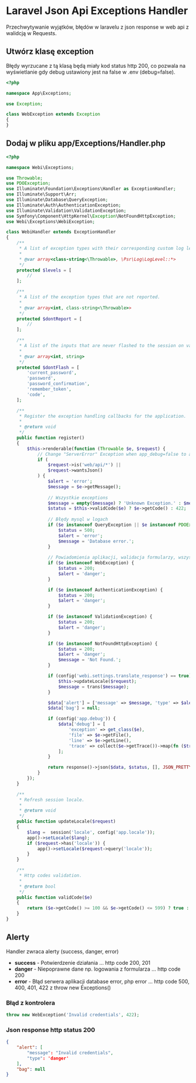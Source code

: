 # Laravel Json Api Exceptions Handler
Przechwytywanie wyjątków, błędów w laravelu z json response w web api z walidcją w Requests.


## Utwórz klasę exception
Błędy wyrzucane z tą klasą będą miały kod status http 200, co pozwala na wyświetlanie gdy debug ustawiony jest na false w .env (debug=false).
```php
<?php

namespace App\Exceptions;

use Exception;

class WebException extends Exception
{
}
```

## Dodaj w pliku app/Exceptions/Handler.php
```php
<?php

namespace Webi\Exceptions;

use Throwable;
use PDOException;
use Illuminate\Foundation\Exceptions\Handler as ExceptionHandler;
use Illuminate\Support\Arr;
use Illuminate\Database\QueryException;
use Illuminate\Auth\AuthenticationException;
use Illuminate\Validation\ValidationException;
use Symfony\Component\HttpKernel\Exception\NotFoundHttpException;
use Webi\Exceptions\WebiException;

class WebiHandler extends ExceptionHandler
{
	/**
	 * A list of exception types with their corresponding custom log levels.
	 *
	 * @var array<class-string<\Throwable>, \Psr\Log\LogLevel::*>
	 */
	protected $levels = [
		//
	];

	/**
	 * A list of the exception types that are not reported.
	 *
	 * @var array<int, class-string<\Throwable>>
	 */
	protected $dontReport = [
		//
	];

	/**
	 * A list of the inputs that are never flashed to the session on validation exceptions.
	 *
	 * @var array<int, string>
	 */
	protected $dontFlash = [
		'current_password',
		'password',
		'password_confirmation',
		'remember_token',
		'code',
	];

	/**
	 * Register the exception handling callbacks for the application.
	 *
	 * @return void
	 */
	public function register()
	{
		$this->renderable(function (Throwable $e, $request) {
			// Change "ServerError" Exception when app_debug=false to a json message
			if (
				$request->is('web/api/*') ||
				$request->wantsJson()
			) {
				$alert = 'error';
				$message = $e->getMessage();
				
				// Wszystkie exceptions
				$message = empty($message) ? 'Unknown Exception.' : $message;
				$status = $this->validCode($e) ? $e->getCode() : 422;
				
				// Błędy mysql w logach
				if ($e instanceof QueryException || $e instanceof PDOException) {
					$status = 500;
					$alert = 'error';
					$message = 'Database error.';
				}
				
				// Powiadomienia aplikacji, walidacja formularzy, wszystko to co musi zobaczyć użytkownik api ze statusem http 200
				if ($e instanceof WebException) {
					$status = 200;
					$alert = 'danger';
				}

				if ($e instanceof AuthenticationException) {
					$status = 200;
					$alert = 'danger';
				}

				if ($e instanceof ValidationException) {
					$status = 200;
					$alert = 'danger';
				}

				if ($e instanceof NotFoundHttpException) {
					$status = 200;
					$alert = 'danger';
					$message = 'Not Found.';
				}

				if (config('webi.settings.translate_response') == true) {
					$this->updateLocale($request);
					$message = trans($message);
				}

				$data['alert'] = ['message' => $message, 'type' => $alert,];
				$data['bag'] = null;

				if (config('app.debug')) {
					$data['debug'] = [
						'exception' => get_class($e),
						'file' => $e->getFile(),
						'line' => $e->getLine(),
						'trace' => collect($e->getTrace())->map(fn ($trace) => Arr::except($trace, ['args']))->all(),
					];
				}

				return response()->json($data, $status, [], JSON_PRETTY_PRINT | JSON_UNESCAPED_SLASHES);
			}
		});
	}

	/**
	 * Refresh session locale.
	 *
	 * @return void
	 */
	public function updateLocale($request)
	{
		$lang =  session('locale', config('app.locale'));
		app()->setLocale($lang);
		if ($request->has('locale')) {
			app()->setLocale($request->query('locale'));
		}
	}

	/**
	 * Http codes validation.
	 *
	 * @return bool
	 */
	public function validCode($e)
	{
		return ($e->getCode() >= 100 && $e->getCode() <= 599) ? true : false;
	}
}
```

## Alerty
Handler zwraca alerty (success, danger, error)
- **success** - Potwierdzenie działania ... http code 200, 201
- **danger** - Niepoprawne dane np. logowania z formularza ... http code 200
- **error** - Błąd serwera aplikacji database error, php error ... http code 500, 400, 401, 422 z throw new Exceptions()

### Błąd z kontrolera
```php
throw new WebException('Invalid credentials', 422);
```

### Json response http status 200
```json
{
	"alert": [
		"message": "Invalid credentials",
		"type": 'danger'
	],
	"bag": null
}
